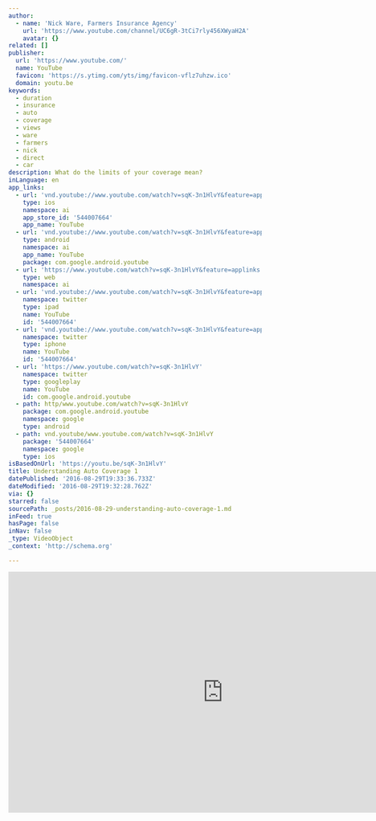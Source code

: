 ```yaml
---
author:
  - name: 'Nick Ware, Farmers Insurance Agency'
    url: 'https://www.youtube.com/channel/UC6gR-3tCi7rly456XWyaH2A'
    avatar: {}
related: []
publisher:
  url: 'https://www.youtube.com/'
  name: YouTube
  favicon: 'https://s.ytimg.com/yts/img/favicon-vflz7uhzw.ico'
  domain: youtu.be
keywords:
  - duration
  - insurance
  - auto
  - coverage
  - views
  - ware
  - farmers
  - nick
  - direct
  - car
description: What do the limits of your coverage mean?
inLanguage: en
app_links:
  - url: 'vnd.youtube://www.youtube.com/watch?v=sqK-3n1HlvY&feature=applinks'
    type: ios
    namespace: ai
    app_store_id: '544007664'
    app_name: YouTube
  - url: 'vnd.youtube://www.youtube.com/watch?v=sqK-3n1HlvY&feature=applinks'
    type: android
    namespace: ai
    app_name: YouTube
    package: com.google.android.youtube
  - url: 'https://www.youtube.com/watch?v=sqK-3n1HlvY&feature=applinks'
    type: web
    namespace: ai
  - url: 'vnd.youtube://www.youtube.com/watch?v=sqK-3n1HlvY&feature=applinks'
    namespace: twitter
    type: ipad
    name: YouTube
    id: '544007664'
  - url: 'vnd.youtube://www.youtube.com/watch?v=sqK-3n1HlvY&feature=applinks'
    namespace: twitter
    type: iphone
    name: YouTube
    id: '544007664'
  - url: 'https://www.youtube.com/watch?v=sqK-3n1HlvY'
    namespace: twitter
    type: googleplay
    name: YouTube
    id: com.google.android.youtube
  - path: http/www.youtube.com/watch?v=sqK-3n1HlvY
    package: com.google.android.youtube
    namespace: google
    type: android
  - path: vnd.youtube/www.youtube.com/watch?v=sqK-3n1HlvY
    package: '544007664'
    namespace: google
    type: ios
isBasedOnUrl: 'https://youtu.be/sqK-3n1HlvY'
title: Understanding Auto Coverage 1
datePublished: '2016-08-29T19:33:36.733Z'
dateModified: '2016-08-29T19:32:28.762Z'
via: {}
starred: false
sourcePath: _posts/2016-08-29-understanding-auto-coverage-1.md
inFeed: true
hasPage: false
inNav: false
_type: VideoObject
_context: 'http://schema.org'

---
```

<iframe src="https://cdn.embedly.com/widgets/media.html?src=https%3A%2F%2Fwww.youtube.com%2Fembed%2FsqK-3n1HlvY%3Ffeature%3Doembed&amp;url=http%3A%2F%2Fwww.youtube.com%2Fwatch%3Fv%3DsqK-3n1HlvY&amp;image=https%3A%2F%2Fi.ytimg.com%2Fvi%2FsqK-3n1HlvY%2Fhqdefault.jpg&amp;key=b7d04c9b404c499eba89ee7072e1c4f7&amp;type=text%2Fhtml&amp;schema=youtube" width="854" height="480" scrolling="no" frameborder="0" allowfullscreen="" style=""></iframe>